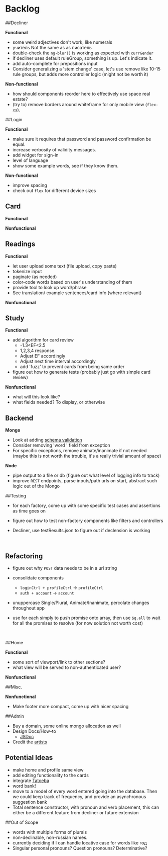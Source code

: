 # Backlog

##Decliner

**Functional**

- some weird adjectives don't work, like numerals
- учитель Not the same as as писатель 
- double-check the `ng-blur()` is working as expected with `currGender`
- if decliner uses default ruleGroup, something is up. Let's indicate it.
- add auto-complete for prepositions input
- Consider generalizing a 'stem change' case, let's use remove like 10-15 rule groups, but adds more controller logic (might not be worth it)

**Non-functional**	

- how should components reorder here to effectively use space real estate? 
- (try to) remove borders around whiteframe for only mobile view (`flex-xs`).    

##Login

**Functional**

- make sure it requires that password and password confirmation be equal.
- increase verbosity of validity messages.
- add widget for sign-in
- level of language
- show some example words, see if they know them.

**Non-functional**

- improve spacing
- check out `flex` for different device sizes



## Card

**Functional**

**Nonfunctional**



## Readings

**Functional**

- let user upload some text (file upload, copy paste)
- tokenize input
- paginate (as needed)
- color-code words based on user's understanding of them
- provide tool to look up word/phrase
- See translation/ example sentences/card info (where relevant)

**Nonfunctional**	



## Study

**Functional** 

- add algorithm for card review
  - -1.3<EF<2.5
  - 1,2,3,4 response.
  - Adjust EF accordingly
  - Adjust next time interval accordingly
  - add 'fuzz' to prevent cards from being same order
- figure out how to generate tests (probably just go with simple card review)

**Nonfunctional**

- what will this look like?
- what fields needed? To display, or otherwise



## Backend

**Mongo**

- Look at adding [schema validation](mongoosejs.com)
- Consider removing 'word ' field from exception
- For specific exceptions, remove animate/inanimate if not needed (maybe this is not worth the trouble, it's a really trivial amount of space)

**Node**

- pipe output to a file or db (figure out what level of logging info to track)
- improve `REST` endpoints, parse inputs/path urls on start, abstract such logic out of the Mongo



##Testing

* for each factory, come up with some specific test cases and assertions as time goes on

* figure out how to test non-factory components like filters and controllers

* Decliner, use testResults.json to figure out if declension is working

  ​

## Refactoring

- figure out why `POST` data needs to be in a uri string

- consolidate components

  - `loginCtrl + profileCtrl` -> `profileCtrl`
  - `auth + account` -> `account`

- unuppercase Single/Plural, Animate/Inanimate, percolate changes throughout app

- use for each simply to push promise onto array, then use `$q.all` to wait for all the promises to resolve (for now solution not worth cost)

  ​

##Home

**Functional**

- some sort of viewport/link to other sections?
- what view will be served to non-authenticated user?

**Nonfunctional**



##Misc.

**Nonfunctional**

- Make footer more compact, come up with nicer spacing



##Admin

* Buy a domain, some online mongo allocation as well
* Design Docs/How-to
  * [JSDoc](http://usejsdoc.org/)
* Credit the [artists](www.flaticon.com)  



## Potential Ideas

- make home and profile same view
- add editing functionality to the cards
- integrate [Tatoeba](https://tatoeba.org/eng/)
- word bank!
- move to a model of every word entered going into the database.  Then we could keep track of frequency, and provide an asynchronous suggestion bank
- Total sentence constructor, with pronoun and verb placement, this can either be a different feature from decliner or future extension



##Out of Scope

* words with multiple forms of plurals
* non-declinable, non-russian names.
* currently deciding if I can handle locative case for words like год
* Singular personal pronouns? Question pronouns? Determinative?